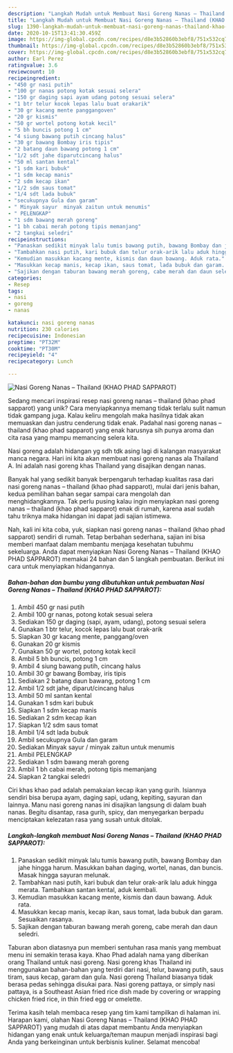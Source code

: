 ```yaml
---
description: "Langkah Mudah untuk Membuat Nasi Goreng Nanas – Thailand (KHAO PHAD SAPPAROT), Bisa Manjain Lidah"
title: "Langkah Mudah untuk Membuat Nasi Goreng Nanas – Thailand (KHAO PHAD SAPPAROT), Bisa Manjain Lidah"
slug: 1390-langkah-mudah-untuk-membuat-nasi-goreng-nanas-thailand-khao-phad-sapparot-bisa-manjain-lidah
date: 2020-10-15T13:41:30.459Z
image: https://img-global.cpcdn.com/recipes/d8e3b52860b3ebf8/751x532cq70/nasi-goreng-nanas-thailand-khao-phad-sapparot-foto-resep-utama.jpg
thumbnail: https://img-global.cpcdn.com/recipes/d8e3b52860b3ebf8/751x532cq70/nasi-goreng-nanas-thailand-khao-phad-sapparot-foto-resep-utama.jpg
cover: https://img-global.cpcdn.com/recipes/d8e3b52860b3ebf8/751x532cq70/nasi-goreng-nanas-thailand-khao-phad-sapparot-foto-resep-utama.jpg
author: Earl Perez
ratingvalue: 3.6
reviewcount: 10
recipeingredient:
- "450 gr nasi putih"
- "100 gr nanas potong kotak sesuai selera"
- "150 gr daging sapi ayam udang potong sesuai selera"
- "1 btr telur kocok lepas lalu buat orakarik"
- "30 gr kacang mente panggangoven"
- "20 gr kismis"
- "50 gr wortel potong kotak kecil"
- "5 bh buncis potong 1 cm"
- "4 siung bawang putih cincang halus"
- "30 gr bawang Bombay iris tipis"
- "2 batang daun bawang potong 1 cm"
- "1/2 sdt jahe diparutcincang halus"
- "50 ml santan kental"
- "1 sdm kari bubuk"
- "1 sdm kecap manis"
- "2 sdm kecap ikan"
- "1/2 sdm saus tomat"
- "1/4 sdt lada bubuk"
- "secukupnya Gula dan garam"
- " Minyak sayur  minyak zaitun untuk menumis"
- " PELENGKAP"
- "1 sdm bawang merah goreng"
- "1 bh cabai merah potong tipis memanjang"
- "2 tangkai seledri"
recipeinstructions:
- "Panaskan sedikit minyak lalu tumis bawang putih, bawang Bombay dan jahe hingga harum. Masukkan bahan daging, wortel, nanas, dan buncis. Masak hingga sayuran melunak."
- "Tambahkan nasi putih, kari bubuk dan telur orak-arik lalu aduk hingga merata. Tambahkan santan kental, aduk kembali."
- "Kemudian masukkan kacang mente, kismis dan daun bawang. Aduk rata."
- "Masukkan kecap manis, kecap ikan, saus tomat, lada bubuk dan garam. Sesuaikan rasanya."
- "Sajikan dengan taburan bawang merah goreng, cabe merah dan daun seledri."
categories:
- Resep
tags:
- nasi
- goreng
- nanas

katakunci: nasi goreng nanas 
nutrition: 230 calories
recipecuisine: Indonesian
preptime: "PT32M"
cooktime: "PT30M"
recipeyield: "4"
recipecategory: Lunch

---
```



![Nasi Goreng Nanas – Thailand (KHAO PHAD SAPPAROT)](https://img-global.cpcdn.com/recipes/d8e3b52860b3ebf8/751x532cq70/nasi-goreng-nanas-thailand-khao-phad-sapparot-foto-resep-utama.jpg)

Sedang mencari inspirasi resep nasi goreng nanas – thailand (khao phad sapparot) yang unik? Cara menyiapkannya memang tidak terlalu sulit namun tidak gampang juga. Kalau keliru mengolah maka hasilnya tidak akan memuaskan dan justru cenderung tidak enak. Padahal nasi goreng nanas – thailand (khao phad sapparot) yang enak harusnya sih punya aroma dan cita rasa yang mampu memancing selera kita.

Nasi goreng adalah hidangan yg sdh tdk asing lagi di kalangan masyarakat manca negara. Hari ini kita akan membuat nasi goreng nanas ala Thailand A. Ini adalah nasi goreng khas Thailand yang disajikan dengan nanas.

Banyak hal yang sedikit banyak berpengaruh terhadap kualitas rasa dari nasi goreng nanas – thailand (khao phad sapparot), mulai dari jenis bahan, kedua pemilihan bahan segar sampai cara mengolah dan menghidangkannya. Tak perlu pusing kalau ingin menyiapkan nasi goreng nanas – thailand (khao phad sapparot) enak di rumah, karena asal sudah tahu triknya maka hidangan ini dapat jadi sajian istimewa.


Nah, kali ini kita coba, yuk, siapkan nasi goreng nanas – thailand (khao phad sapparot) sendiri di rumah. Tetap berbahan sederhana, sajian ini bisa memberi manfaat dalam membantu menjaga kesehatan tubuhmu sekeluarga. Anda dapat menyiapkan Nasi Goreng Nanas – Thailand (KHAO PHAD SAPPAROT) memakai 24 bahan dan 5 langkah pembuatan. Berikut ini cara untuk menyiapkan hidangannya.

<!--inarticleads1-->

##### Bahan-bahan dan bumbu yang dibutuhkan untuk pembuatan Nasi Goreng Nanas – Thailand (KHAO PHAD SAPPAROT):

1. Ambil 450 gr nasi putih
1. Ambil 100 gr nanas, potong kotak sesuai selera
1. Sediakan 150 gr daging (sapi, ayam, udang), potong sesuai selera
1. Gunakan 1 btr telur, kocok lepas lalu buat orak-arik
1. Siapkan 30 gr kacang mente, panggang/oven
1. Gunakan 20 gr kismis
1. Gunakan 50 gr wortel, potong kotak kecil
1. Ambil 5 bh buncis, potong 1 cm
1. Ambil 4 siung bawang putih, cincang halus
1. Ambil 30 gr bawang Bombay, iris tipis
1. Sediakan 2 batang daun bawang, potong 1 cm
1. Ambil 1/2 sdt jahe, diparut/cincang halus
1. Ambil 50 ml santan kental
1. Gunakan 1 sdm kari bubuk
1. Siapkan 1 sdm kecap manis
1. Sediakan 2 sdm kecap ikan
1. Siapkan 1/2 sdm saus tomat
1. Ambil 1/4 sdt lada bubuk
1. Ambil secukupnya Gula dan garam
1. Sediakan  Minyak sayur / minyak zaitun untuk menumis
1. Ambil  PELENGKAP
1. Sediakan 1 sdm bawang merah goreng
1. Ambil 1 bh cabai merah, potong tipis memanjang
1. Siapkan 2 tangkai seledri


Ciri khas khao pad adalah pemakaian kecap ikan yang gurih. Isiannya sendiri bisa berupa ayam, daging sapi, udang, kepiting, sayuran dan lainnya. Manu nasi goreng nanas ini disajikan langsung di dalam buah nanas. Begitu disantap, rasa gurih, spicy, dan menyegarkan berpadu menciptakan kelezatan rasa yang susah untuk ditolak. 

<!--inarticleads2-->

##### Langkah-langkah membuat Nasi Goreng Nanas – Thailand (KHAO PHAD SAPPAROT):

1. Panaskan sedikit minyak lalu tumis bawang putih, bawang Bombay dan jahe hingga harum. Masukkan bahan daging, wortel, nanas, dan buncis. Masak hingga sayuran melunak.
1. Tambahkan nasi putih, kari bubuk dan telur orak-arik lalu aduk hingga merata. Tambahkan santan kental, aduk kembali.
1. Kemudian masukkan kacang mente, kismis dan daun bawang. Aduk rata.
1. Masukkan kecap manis, kecap ikan, saus tomat, lada bubuk dan garam. Sesuaikan rasanya.
1. Sajikan dengan taburan bawang merah goreng, cabe merah dan daun seledri.


Taburan abon diatasnya pun memberi sentuhan rasa manis yang membuat menu ini semakin terasa kaya. Khao Phad adalah nama yang diberikan orang Thailand untuk nasi goreng. Nasi goreng khas Thailand ini menggunakan bahan-bahan yang terdiri dari nasi, telur, bawang putih, saus tiram, saus kecap, garam dan gula. Nasi goreng Thailand biasanya tidak berasa pedas sehingga disukai para. Nasi goreng pattaya, or simply nasi pattaya, is a Southeast Asian fried rice dish made by covering or wrapping chicken fried rice, in thin fried egg or omelette. 

Terima kasih telah membaca resep yang tim kami tampilkan di halaman ini. Harapan kami, olahan Nasi Goreng Nanas – Thailand (KHAO PHAD SAPPAROT) yang mudah di atas dapat membantu Anda menyiapkan hidangan yang enak untuk keluarga/teman maupun menjadi inspirasi bagi Anda yang berkeinginan untuk berbisnis kuliner. Selamat mencoba!
